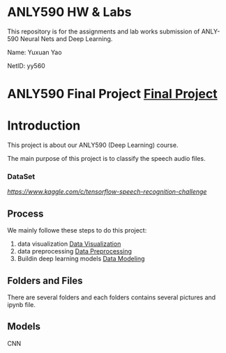 # ANLY590 HW & Labs

This repository is for the assignments and lab works submission of ANLY-590 Neural Nets and Deep Learning.

Name: Yuxuan Yao

NetID: yy560

# ANLY590 Final Project **[Final Project](https://github.com/gu-yuxuanyao/ANLY590/tree/master/Final%20Project)**

# Introduction

This project is about our ANLY590 (Deep Learning) course.

The main purpose of this project is to classify the speech audio files.

### DataSet

*https://www.kaggle.com/c/tensorflow-speech-recognition-challenge*

## Process

We mainly followe these steps to do this project: 
1. data visualization [Data Visualization](https://github.com/gu-yuxuanyao/ANLY590/blob/master/Final%20Project/final_processing.ipynb)
2. data preprocessing [Data Preprocessing](https://github.com/gu-yuxuanyao/ANLY590/tree/master/Final%20Project/Data%20Preprocessing)
3. Buildin deep learning models [Data Modeling](https://github.com/gu-yuxuanyao/ANLY590/tree/master/Final%20Project)

## Folders and Files

There are several folders and each folders contains several pictures and ipynb file.

## Models

CNN

